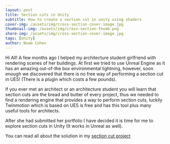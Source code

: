 ```yaml
---
layout: post
title: Section cuts in Unity
subtitle: How to create a section cut in unity using shaders
cover-img: /assets/img/cross-section-cover-image.jpg
thumbnail-img: /assets/img/cross-section-thumb.png
share-img: /assets/img/cross-section-cover-image.jpg
tags: [Unity]
author: Noam Cohen
---
```


Hi All!
A few months ago I helped my architecture student girlfriend with rendering scenes of her buildings.
At first we tried to use Unreal Engine as it has an amazing out-of-the box environmental lightning, however, soon enough we discovered that there is no free way of performing a section cut in UE5! (There is a plugin which costs a few pounds).

If you ever met an architect or an architecture student you will learn that section cuts are the bread and butter of every project, thus we needed to find a rendering engine that provides a way to perform section cuts, luckily Twinmotion which is based on UE5 is free and has this tool plus many useful tools for architects.

After she had submitted her portfolio I have decided it is time for me to explore section cuts in Unity (It works in Unreal as well).

You can read all about the solution in my [section cut project](UnitySectionCuts.md)